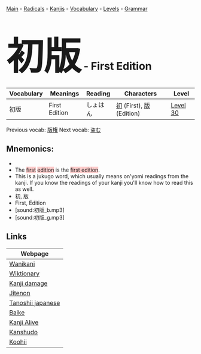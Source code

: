 <style> bigfont {font-size: 100px}</style>
[Main](../README.md) -
[Radicals](../radicals.md) -
[Kanjis](../kanjis.md) -
[Vocabulary](../vocabulary.md) -
[Levels](../levels.md) -
[Grammar](../grammar.md)
# <bigfont> 初版</bigfont> - First Edition 

| Vocabulary | Meanings | Reading | Characters | Level |
| --- | --- | --- | --- | --- |
| 初版 | First Edition | しょはん |  [初](../kanjis/初.md) (First), [版](../kanjis/版.md) (Edition) | [Level 30](../levels/wk_level30.md) |

Previous vocab: [版権](版権.md) Next vocab: [盗む](盗む.md) 

## Mnemonics:

* 
* The <span style="background-color:#ffcccb"> first</span> <span style="background-color:#ffcccb"> edition</span> is the <span style="background-color:#ffcccb"> first edition</span>.
* This is a jukugo word, which usually means on'yomi readings from the kanji. If you know the readings of your kanji you'll know how to read this as well.
* 初, 版
* First, Edition
* [sound:初版_b.mp3]
* [sound:初版_g.mp3]


## Links 

| Webpage |
| --- |
| [Wanikani          ](https://www.wanikani.com/kanji/初版) |
| [Wiktionary        ](https://en.wiktionary.org/wiki/初版) |
| [Kanji damage      ](http://www.kanjidamage.com/kanji/search?utf8=✓&q=初版) |
| [Jitenon           ](https://jitenon.com/kanji/初版) |
| [Tanoshii japanese ](https://www.tanoshiijapanese.com/dictionary/kanji.cfm?k=初版) |
| [Baike             ](https://baike.baidu.com/item/初版) |
| [Kanji Alive       ](https://app.kanjialive.com/初版) |
| [Kanshudo          ](https://www.kanshudo.com/searchmn?q=初版) |
| [Koohii            ](https://kanji.koohii.com/study/kanji/初版) |
